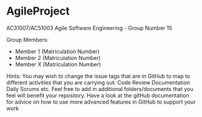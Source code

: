 # AgileProject

AC31007/AC51003 Agile Software Engineering - Group Number 15

Group Members:

* Member 1 (Matriculation Number)
* Member 2 (Matriculation Number)
* Member X (Matriculation Number)

Hints:
You may wish to change the issue tags that are in GitHub to map to different activities that you are carrying out:
Code Review
Documentation
Daily Scrums
etc.
Feel free to add in additional folders/documents that you feel will benefit your repository.
Have a look at the gitHub documentation for advice on how to use more advanced features in GitHub to support your work
